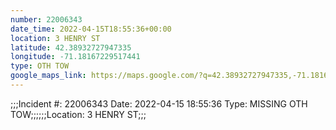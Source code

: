 ```yaml
---
number: 22006343
date_time: 2022-04-15T18:55:36+00:00
location: 3 HENRY ST
latitude: 42.38932727947335
longitude: -71.18167229517441
type: OTH TOW
google_maps_link: https://maps.google.com/?q=42.38932727947335,-71.18167229517441
---
```


;;;Incident #: 22006343  Date: 2022-04-15 18:55:36   Type: MISSING OTH TOW;;;;;;Location: 3 HENRY ST;;;
